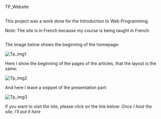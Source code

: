 ##

TP_Website

##

This project was a work done for the Introduction to Web Programming.

Note: The site is in French because my course is being taught in French.

##

The image below shows the beginning of the homepage:

![Tp_img1](https://user-images.githubusercontent.com/90284053/156653611-82889684-b8f6-4d6c-adca-65ae4588e833.jpg)

Here I show the beginning of the pages of the articles, that the layout is the same:

![Tp_img2](https://user-images.githubusercontent.com/90284053/156653631-5f891f62-d155-4c40-b0e0-d18c7cdf4ac1.jpg)

And here I leave a snippet of the presentation part:

![Tp_img3](https://user-images.githubusercontent.com/90284053/156653644-11e950a4-51a5-419c-a4bd-8161e08a171d.jpg)

If you want to visit the site, please click on the link below:
*Once I host the site, I'll put it here*

##
